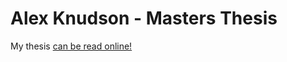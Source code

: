# Alex Knudson - Masters Thesis

My thesis [can be read online!](http://www.alexknudson.com/UNR-Masters-Thesis/)
